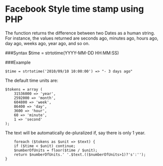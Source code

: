 Facebook Style time stamp using PHP
===========

The function returns the difference between two Dates as a human string. For instance, the values returned are seconds ago, minutes ago, hours ago, day ago, weeks ago, year ago, and so on.

###Syntax
    $time = strtotime(YYYY-MM-DD HH:MM:SS)

###Example

    $time = strtotime('2010/09/10 10:00:00') => "- 3 days ago" 


The default time units are:

	$tokens = array (
        31536000 => 'year',
        2592000 => 'month',
        604800 => 'week',
        86400 => 'day',
        3600 => 'hour',
        60 => 'minute',
        1 => 'second'
    );
	
The text will be automatically de-pluralized if, say there is only 1 year.	

		foreach ($tokens as $unit => $text) {
        if ($time < $unit) continue;
        $numberOfUnits = floor($time / $unit);
        return $numberOfUnits.' '.$text.(($numberOfUnits>1)?'s':'');
    }
